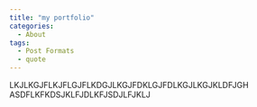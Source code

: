 ```yaml
---
title: "my portfolio"
categories:
  - About
tags:
  - Post Formats
  - quote
---
```

LKJLKGJFLKJFLGJFLKDGJLKGJFDKLGJFDLKGJLKGJKLDFJGH
ASDFLKFKDSJKLFJDLKFJSDJLFJKLJ

